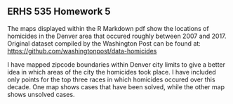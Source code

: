 ## ERHS 535 Homework 5

The maps displayed within the R Markdown pdf show the locations of homicides in the Denver area that occured roughly between 2007 and 2017. Original dataset compiled by the Washington Post can be found at: https://github.com/washingtonpost/data-homicides

I have mapped zipcode boundaries within Denver city limits to give a better idea in which areas of the city the homicides took place. I have included only points for the top three races in which homicides occured over this decade. One map shows cases that have been solved, while the other map shows unsolved cases. 